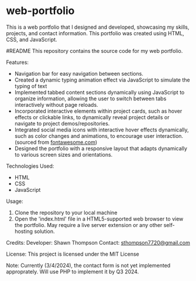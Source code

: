 # web-portfolio
This is a web portfolio that I designed and developed, showcasing my skills, projects, and contact information. This portfolio was created using HTML, CSS, and JavaScript.

#README
This repository contains the source code for my web portfolio.

Features:
* Navigation bar for easy navigation between sections.
* Created a dynamic typing animation effect via JavaScript to simulate the typing of text
* Implemented tabbed content sections dynamically using JavaScript to organize information, allowing the user to switch between tabs interactively without page reloads.
* Incorporated interactive elements within project cards, such as hover effects or clickable links, to dynamically reveal project details or navigate to project demos/repositories.
* Integrated social media icons with interactive hover effects dynamically, such as color changes and animations, to encourage user interaction. (sourced from [fontawesome.com](fontawesome.com))
* Designed the portfolio with a responsive layout that adapts dynamically to various screen sizes and orientations.

Technologies Used:
* HTML
* CSS
* JavaScript

Usage:
1. Clone the repository to your local machine
2. Open the 'index.html' file in a HTML5-supported web browser to view the portfolio. May require a live server extension or any other self-hosting solution.

Credits:
Developer: Shawn Thompson
Contact: sthompson7720@gmail.com

License:
This project is licensed under the MIT License

Note:
Currently (3/4/2024), the contact form is not yet implemented approprately. Will use PHP to implement it by Q3 2024.
